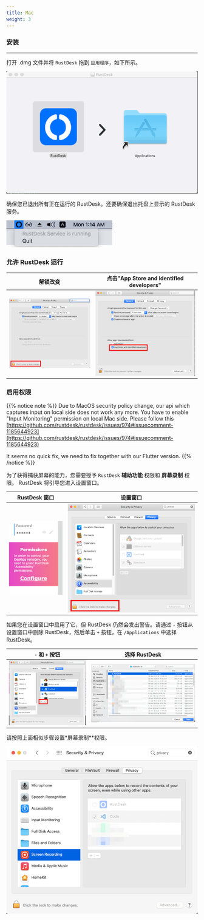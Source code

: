 ```yaml
---
title: Mac 
weight: 3
---
```


### 安装
------

打开 .dmg 文件并将 `RustDesk` 拖到 `应用程序`，如下所示。

![](images/dmg.png)

确保您已退出所有正在运行的 RustDesk。还要确保退出托盘上显示的 RustDesk 服务。

![](images/tray.png)

### 允许 RustDesk 运行

| 解锁改变 | 点击"App Store and identified developers"  |
| ---- | ---- |
|![](images/allow2.png)|![](images/allow.png)|

### 启用权限

{{% notice note %}}
Due to MacOS security policy change, our api which captures input on local side does not work any
more. You have to enable "Input Monitoring" permission on local Mac side.
Please follow this
[https://github.com/rustdesk/rustdesk/issues/974#issuecomment-1185644923](https://github.com/rustdesk/rustdesk/issues/974#issuecomment-1185644923)

It seems no quick fix, we need to fix together with our Flutter version.
{{% /notice %}}

为了获得捕获屏幕的能力，您需要授予 `RustDesk` **辅助功能** 权限和 **屏幕录制** 权限。 RustDesk 将引导您进入设置窗口。

| RustDesk 窗口 |设置窗口 |
| ---- | ---- |
|![](images/acc.png)|![](images/acc3.png)|

如果您在设置窗口中启用了它，但 RustDesk 仍然会发出警告。请通过 `-` 按钮从设置窗口中删除 RustDesk，然后单击 `+` 按钮，在 `/Applications` 中选择 RustDesk。

| `-` 和 `+` 按钮 |选择 RustDesk |
| ---- | ---- |
|![](images/acc2.png)|![](images/add.png)|

请按照上面相似步骤设置*屏幕录制**权限。

![](images/screen.png)
